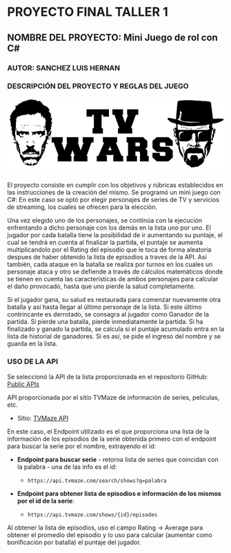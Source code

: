 # PROYECTO FINAL TALLER 1

## NOMBRE DEL PROYECTO: Mini Juego de rol con C#

### AUTOR: SANCHEZ LUIS HERNAN

### DESCRIPCIÓN DEL PROYECTO Y REGLAS DEL JUEGO

![Portada](Archivos/Portada.jpg)

El proyecto consiste en cumplir con los objetivos y rúbricas establecidos en las instrucciones de la creación del mismo. Se programó un mini juego con C#: En este caso se optó por elegir personajes de series de TV y servicios de streaming, los cuales se ofrecen para la elección. 

Una vez elegido uno de los personajes, se continúa con la ejecución enfrentando a dicho personaje con los demás en la lista uno por uno. El jugador por cada batalla tiene la posibilidad de ir aumentando su puntaje, el cual se tendrá en cuenta al finalizar la partida, el puntaje se aumenta multiplicandolo por el Rating del episodio que le toca de forma aleatoria despues de haber obtenido la lista de episodios a traves de la API. Así también, cada ataque en la batalla se realiza por turnos en los cuales un personaje ataca y otro se defiende a través de cálculos matemáticos donde se tienen en cuenta las características de ambos personajes para calcular el daño provocado, hasta que uno pierde la salud completamente.

Si el jugador gana, su salud es restaurada para comenzar nuevamente otra batalla y así hasta llegar al último personaje de la lista. Si este último contrincante es derrotado, se consagra al jugador como Ganador de la partida. Si pierde una batalla, pierde inmediatamente la partida. Si ha finalizado y ganado la partida, se calcula si el puntaje acumulado entra en la lista de historial de ganadores. Si es así, se pide el ingreso del nombre y se guarda en la lista.

### USO DE LA API

Se seleccionó la API de la lista proporcionada en el repositorio GitHub: [Public APIs](https://github.com/public-apis/public-apis)

API proporcionada por el sitio TVMaze de información de series, películas, etc.
- Sitio: [TVMaze API](https://www.tvmaze.com/api)

En este caso, el Endpoint utilizado es el que proporciona una lista de la información de los episodios de la serie obtenida primero con el endpoint para buscar la serie por el nombre, extrayendo el id:

- **Endpoint para buscar serie** - retorna lista de series que coincidan con la palabra - una de las info es el id:
  - `https://api.tvmaze.com/search/shows?q=palabra`

- **Endpoint para obtener lista de episodios e información de los mismos por el id de la serie**:
  - `https://api.tvmaze.com/shows/{id}/episodes`

Al obtener la lista de episodios, uso el campo Rating -> Average para obtener el promedio del episodio y lo uso para calcular (aumentar como bonificación por batalla) el puntaje del jugador.
